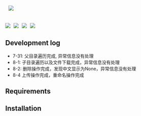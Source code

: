 ##   ![](http://ovjdtotu0.bkt.clouddn.com/WCnifelogo.png?nocache2650=1533351196368)

## ![](https://img.shields.io/badge/WCnife-%E5%BC%80%E5%8F%91%E4%B8%AD-blue.svg?nocache2650=1533347576833)  ![](https://img.shields.io/badge/author-elloit-yellow.svg?nocache2650=1533347614582)  ![](https://img.shields.io/badge/progress-55%25-red.svg?nocache2650=1533347786458)  ![](https://img.shields.io/badge/version-1.0.0_Alpha-black.svg?nocache2650=1533347920866)

## Development log

*   7-31: 父目录遍历完成, 异常信息没有处理
*   8-1: 子目录遍历以及文件下载完成，异常信息没有处理
*   8-2: 删除操作完成，发现中文显示为None，异常信息没有处理
*   8-4 上传操作完成，重命名操作完成

## Requirements

## Installation